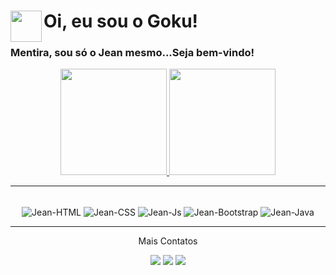   
# Oi, eu sou o Goku! <a href="https://github.com/jeanpsilva10"><img src="https://user-images.githubusercontent.com/23384348/143082526-6f405a2c-759c-42ba-88ac-47d2dc7ca58b.png" align="left" height="50" width="50"></a>
### Mentira, sou só o Jean mesmo...Seja bem-vindo!

<div align="center">
  <a href="https://github.com/jeanpsilva10">
  <img height="170em" src="https://github-readme-stats.vercel.app/api?username=jeanpsilva10&show_icons=true&theme=github_dark&include_all_commits=true&count_private=true"/>
  <img height="170em" src="https://github-readme-stats.vercel.app/api/top-langs/?username=jeanpsilva10&layout=compact&langs_count=7&theme=github_dark"/>
  </a>
</div>
<hr>
<div align="center" style="display: inline_block"><br>
  <img align="center" title="HTML" alt="Jean-HTML" src="https://img.shields.io/badge/HTML5-E34F26?style=for-the-badge&logo=html5&logoColor=white">
  <img align="center" title="CSS" alt="Jean-CSS" src="https://img.shields.io/badge/CSS3-563D7C?style=for-the-badge&logo=css3&logoColor=white">
  <img align="center" title="JavaScript" alt="Jean-Js" src="https://img.shields.io/badge/JavaScript-f0e05a?style=for-the-badge&logo=javascript&logoColor=black">
  <img align="center" title="Bootstrap" alt="Jean-Bootstrap" src="https://img.shields.io/badge/Bootstrap-1572B6?style=for-the-badge&logo=bootstrap&logoColor=white" />
  <img align="center" title="Java" alt="Jean-Java" src="https://img.shields.io/badge/Java-b07219?style=for-the-badge&logo=java&logoColor=white" />
</div>
<hr>
<div align="center">
  <p> Mais Contatos</p>
  <a href="https://instagram.com/jeanpesil" target="_blank"><img src="https://img.shields.io/badge/-Instagram-%23000000?style=for-the-badge&logo=instagram&logoColor=white" target="_blank"></a>
  <a href = "mailto:jeanpsilva10@gmail.com"><img src="https://img.shields.io/badge/-Gmail-%23000000?style=for-the-badge&logo=gmail&logoColor=white" target="_blank"></a>
  <a href="https://www.linkedin.com/in/jeanpesil" target="_blank"><img src="https://img.shields.io/badge/-LinkedIn-%23000000?style=for-the-badge&logo=linkedin&logoColor=white" target="_blank"></a>  
</div>
 
